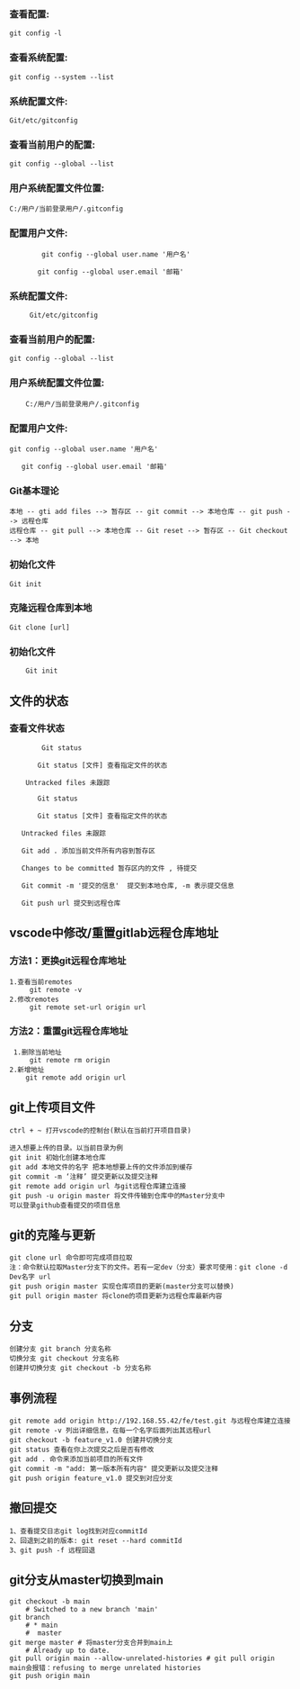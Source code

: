 ### 查看配置:

 	git config -l

### 查看系统配置:

```
git config --system --list
```



### 系统配置文件:

```
Git/etc/gitconfig
```



### 查看当前用户的配置: 	

```
git config --global --list
```



### 用户系统配置文件位置: 

```
C:/用户/当前登录用户/.gitconfig
```



### 配置用户文件: 

```
		git config --global user.name '用户名'

​		git config --global user.email '邮箱'
```



 	

### 系统配置文件:

```
	 Git/etc/gitconfig
```



### 查看当前用户的配置: 	

```
git config --global --list
```



### 用户系统配置文件位置: 

```
	C:/用户/当前登录用户/.gitconfig
```



### 配置用户文件: 

```
git config --global user.name '用户名'

​	git config --global user.email '邮箱'
```



### Git基本理论


```
本地 -- gti add files --> 暂存区 -- git commit --> 本地仓库 -- git push --> 远程仓库
远程仓库 -- git pull --> 本地仓库 -- Git reset --> 暂存区 -- Git checkout --> 本地
```



### 初始化文件

```
Git init
```



### 克隆远程仓库到本地

```
Git clone [url]

```

 

### 初始化文件

```
	Git init
```



## 文件的状态

### 	查看文件状态

```
		Git status 

​		Git status [文件] 查看指定文件的状态
```



```
	Untracked files 未跟踪

​		Git status 

​		Git status [文件] 查看指定文件的状态

​	Untracked files 未跟踪

​	Git add . 添加当前文件所有内容到暂存区

​	Changes to be committed 暂存区内的文件 , 待提交

​	Git commit -m '提交的信息'  提交到本地仓库, -m 表示提交信息

​	Git push url 提交到远程仓库 
```



## vscode中修改/重置gitlab远程仓库地址

### 方法1：更换git远程仓库地址

```
1.查看当前remotes
     git remote -v
2.修改remotes   
     git remote set-url origin url
```



### 方法2：重置git远程仓库地址

```
 1.删除当前地址
     git remote rm origin
2.新增地址
    git remote add origin url
```





## git上传项目文件

```
ctrl + ~ 打开vscode的控制台(默认在当前打开项目目录)

进入想要上传的目录。以当前目录为例
git init 初始化创建本地仓库
git add 本地文件的名字 把本地想要上传的文件添加到缓存
git commit -m ‘注释’ 提交更新以及提交注释
git remote add origin url 与git远程仓库建立连接
git push -u origin master 将文件传输到仓库中的Master分支中
可以登录github查看提交的项目信息
```

## git的克隆与更新

```
git clone url 命令即可完成项目拉取
注：命令默认拉取Master分支下的文件。若有一定dev（分支）要求可使用：git clone -d Dev名字 url
git push origin master 实现仓库项目的更新(master分支可以替换)
git pull origin master 将clone的项目更新为远程仓库最新内容
```

## 分支

```
创建分支 git branch 分支名称
切换分支 git checkout 分支名称
创建并切换分支 git checkout -b 分支名称
```

## 事例流程

```
git remote add origin http://192.168.55.42/fe/test.git 与远程仓库建立连接
git remote -v 列出详细信息，在每一个名字后面列出其远程url
git checkout -b feature_v1.0 创建并切换分支
git status 查看在你上次提交之后是否有修改
git add . 命令来添加当前项目的所有文件
git commit -m "add: 第一版本所有内容" 提交更新以及提交注释
git push origin feature_v1.0 提交到对应分支
```



## 撤回提交

```
1、查看提交日志git log找到对应commitId
2、回退到之前的版本: git reset --hard commitId
3、git push -f 远程回退
```
## git分支从master切换到main

```
git checkout -b main
	# Switched to a new branch 'main'
git branch
	# * main
	#  master
git merge master # 将master分支合并到main上
	# Already up to date.
git pull origin main --allow-unrelated-histories # git pull origin main会报错：refusing to merge unrelated histories
git push origin main

```

